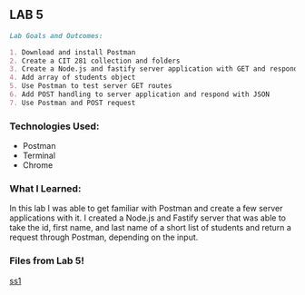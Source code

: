 ## LAB 5

```markdown
Lab Goals and Outcomes:

1. Download and install Postman
2. Create a CIT 281 collection and folders
3. Create a Node.js and fastify server application with GET and respond with JSON
4. Add array of students object
5. Use Postman to test server GET routes
6. Add POST handling to server application and respond with JSON
7. Use Postman and POST request

```

### Technologies Used:
- Postman
- Terminal
- Chrome

### What I Learned:
In this lab I was able to get familiar with Postman and create a few server applications with it. I created a Node.js and Fastify server that was able to take the id, first name, and last name of a short list of students and return a request through Postman, depending on the input. 

### Files from Lab 5!

[ss1](lab03.png)

